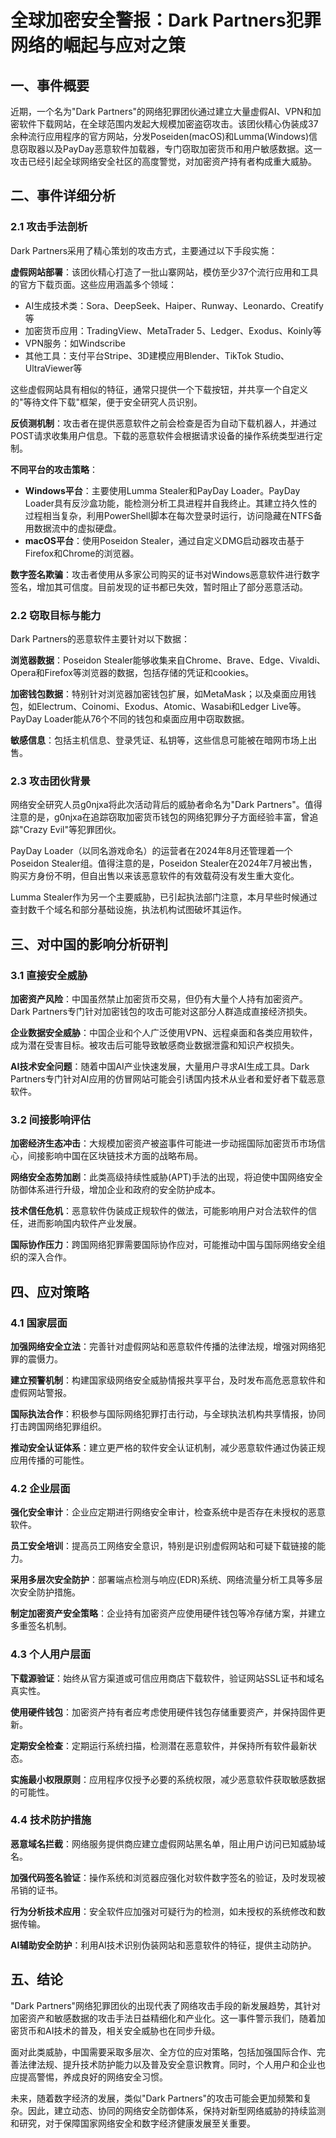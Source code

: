  # 全球加密安全警报：Dark Partners犯罪网络的崛起与应对之策

## 一、事件概要

近期，一个名为"Dark Partners"的网络犯罪团伙通过建立大量虚假AI、VPN和加密软件下载网站，在全球范围内发起大规模加密盗窃攻击。该团伙精心伪装成37余种流行应用程序的官方网站，分发Poseiden(macOS)和Lumma(Windows)信息窃取器以及PayDay恶意软件加载器，专门窃取加密货币和用户敏感数据。这一攻击已经引起全球网络安全社区的高度警觉，对加密资产持有者构成重大威胁。

## 二、事件详细分析

### 2.1 攻击手法剖析

Dark Partners采用了精心策划的攻击方式，主要通过以下手段实施：

**虚假网站部署**：该团伙精心打造了一批山寨网站，模仿至少37个流行应用和工具的官方下载页面。这些应用涵盖多个领域：
- AI生成技术类：Sora、DeepSeek、Haiper、Runway、Leonardo、Creatify等
- 加密货币应用：TradingView、MetaTrader 5、Ledger、Exodus、Koinly等
- VPN服务：如Windscribe
- 其他工具：支付平台Stripe、3D建模应用Blender、TikTok Studio、UltraViewer等

这些虚假网站具有相似的特征，通常只提供一个下载按钮，并共享一个自定义的"等待文件下载"框架，便于安全研究人员识别。

**反侦测机制**：攻击者在提供恶意软件之前会检查是否为自动下载机器人，并通过POST请求收集用户信息。下载的恶意软件会根据请求设备的操作系统类型进行定制。

**不同平台的攻击策略**：
- **Windows平台**：主要使用Lumma Stealer和PayDay Loader。PayDay Loader具有反沙盒功能，能检测分析工具进程并自我终止。其建立持久性的过程相当复杂，利用PowerShell脚本在每次登录时运行，访问隐藏在NTFS备用数据流中的虚拟硬盘。
- **macOS平台**：使用Poseidon Stealer，通过自定义DMG启动器攻击基于Firefox和Chrome的浏览器。

**数字签名欺骗**：攻击者使用从多家公司购买的证书对Windows恶意软件进行数字签名，增加其可信度。目前发现的证书都已失效，暂时阻止了部分恶意活动。

### 2.2 窃取目标与能力

Dark Partners的恶意软件主要针对以下数据：

**浏览器数据**：Poseidon Stealer能够收集来自Chrome、Brave、Edge、Vivaldi、Opera和Firefox等浏览器的数据，包括存储的凭证和cookies。

**加密钱包数据**：特别针对浏览器加密钱包扩展，如MetaMask；以及桌面应用钱包，如Electrum、Coinomi、Exodus、Atomic、Wasabi和Ledger Live等。PayDay Loader能从76个不同的钱包和桌面应用中窃取数据。

**敏感信息**：包括主机信息、登录凭证、私钥等，这些信息可能被在暗网市场上出售。

### 2.3 攻击团伙背景

网络安全研究人员g0njxa将此次活动背后的威胁者命名为"Dark Partners"。值得注意的是，g0njxa在追踪窃取加密货币钱包的网络犯罪分子方面经验丰富，曾追踪"Crazy Evil"等犯罪团伙。

PayDay Loader（以同名游戏命名）的运营者在2024年8月还管理着一个Poseidon Stealer组。值得注意的是，Poseidon Stealer在2024年7月被出售，购买方身份不明，但自出售以来该恶意软件的有效载荷没有发生重大变化。

Lumma Stealer作为另一个主要威胁，已引起执法部门注意，本月早些时候通过查封数千个域名和部分基础设施，执法机构试图破坏其运作。

## 三、对中国的影响分析研判

### 3.1 直接安全威胁

**加密资产风险**：中国虽然禁止加密货币交易，但仍有大量个人持有加密资产。Dark Partners专门针对加密钱包的攻击可能对这部分人群造成直接经济损失。

**企业数据安全威胁**：中国企业和个人广泛使用VPN、远程桌面和各类应用软件，成为潜在受害目标。被攻击后可能导致敏感商业数据泄露和知识产权损失。

**AI技术安全问题**：随着中国AI产业快速发展，大量用户寻求AI生成工具。Dark Partners专门针对AI应用的仿冒网站可能会引诱国内技术从业者和爱好者下载恶意软件。

### 3.2 间接影响评估

**加密经济生态冲击**：大规模加密资产被盗事件可能进一步动摇国际加密货币市场信心，间接影响中国在区块链技术方面的战略布局。

**网络安全态势加剧**：此类高级持续性威胁(APT)手法的出现，将迫使中国网络安全防御体系进行升级，增加企业和政府的安全防护成本。

**技术信任危机**：恶意软件伪装成正规软件的做法，可能影响用户对合法软件的信任，进而影响国内软件产业发展。

**国际协作压力**：跨国网络犯罪需要国际协作应对，可能推动中国与国际网络安全组织的深入合作。

## 四、应对策略

### 4.1 国家层面

**加强网络安全立法**：完善针对虚假网站和恶意软件传播的法律法规，增强对网络犯罪的震慑力。

**建立预警机制**：构建国家级网络安全威胁情报共享平台，及时发布高危恶意软件和虚假网站警报。

**国际执法合作**：积极参与国际网络犯罪打击行动，与全球执法机构共享情报，协同打击跨国网络犯罪组织。

**推动安全认证体系**：建立更严格的软件安全认证机制，减少恶意软件通过伪装正规应用传播的可能性。

### 4.2 企业层面

**强化安全审计**：企业应定期进行网络安全审计，检查系统中是否存在未授权的恶意软件。

**员工安全培训**：提高员工网络安全意识，特别是识别虚假网站和可疑下载链接的能力。

**采用多层次安全防护**：部署端点检测与响应(EDR)系统、网络流量分析工具等多层次安全防护措施。

**制定加密资产安全策略**：企业持有加密资产应使用硬件钱包等冷存储方案，并建立多重签名机制。

### 4.3 个人用户层面

**下载源验证**：始终从官方渠道或可信应用商店下载软件，验证网站SSL证书和域名真实性。

**使用硬件钱包**：加密资产持有者应考虑使用硬件钱包存储重要资产，并保持固件更新。

**定期安全检查**：定期运行系统扫描，检测潜在恶意软件，并保持所有软件最新状态。

**实施最小权限原则**：应用程序仅授予必要的系统权限，减少恶意软件获取敏感数据的可能性。

### 4.4 技术防护措施

**恶意域名拦截**：网络服务提供商应建立虚假网站黑名单，阻止用户访问已知威胁域名。

**加强代码签名验证**：操作系统和浏览器应强化对软件数字签名的验证，及时发现被吊销的证书。

**行为分析技术应用**：安全软件应加强对可疑行为的检测，如未授权的系统修改和数据传输。

**AI辅助安全防护**：利用AI技术识别伪装网站和恶意软件的特征，提供主动防护。

## 五、结论

"Dark Partners"网络犯罪团伙的出现代表了网络攻击手段的新发展趋势，其针对加密资产和敏感数据的攻击手法日益精细化和产业化。这一事件警示我们，随着加密货币和AI技术的普及，相关安全威胁也在同步升级。

面对此类威胁，中国需要采取多层次、全方位的应对策略，包括加强国际合作、完善法律法规、提升技术防护能力以及普及安全意识教育。同时，个人用户和企业也应提高警惕，养成良好的网络安全习惯。

未来，随着数字经济的发展，类似"Dark Partners"的攻击可能会更加频繁和复杂。因此，建立动态、协同的网络安全防御体系，保持对新型网络威胁的持续监测和研究，对于保障国家网络安全和数字经济健康发展至关重要。